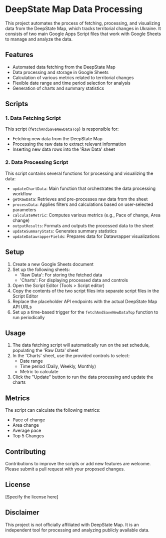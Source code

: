 # DeepState Map Data Processing

This project automates the process of fetching, processing, and visualizing data from the DeepState Map, which tracks territorial changes in Ukraine. It consists of two main Google Apps Script files that work with Google Sheets to manage and analyze the data.

## Features

- Automated data fetching from the DeepState Map
- Data processing and storage in Google Sheets
- Calculation of various metrics related to territorial changes
- Flexible date range and time period selection for analysis
- Generation of charts and summary statistics

## Scripts

### 1. Data Fetching Script

This script (`fetchAndSaveNewDataTop`) is responsible for:

- Fetching new data from the DeepState Map
- Processing the raw data to extract relevant information
- Inserting new data rows into the 'Raw Data' sheet

### 2. Data Processing Script

This script contains several functions for processing and visualizing the data:

- `updateChartData`: Main function that orchestrates the data processing workflow
- `getRawData`: Retrieves and pre-processes raw data from the sheet
- `processData`: Applies filters and calculations based on user-selected parameters
- `calculateMetric`: Computes various metrics (e.g., Pace of change, Area change)
- `outputResults`: Formats and outputs the processed data to the sheet
- `updateSummaryStats`: Generates summary statistics
- `updateDatawrapperFields`: Prepares data for Datawrapper visualizations

## Setup

1. Create a new Google Sheets document
2. Set up the following sheets:
   - 'Raw Data': For storing the fetched data
   - 'Charts': For displaying processed data and controls
3. Open the Script Editor (Tools > Script editor)
4. Copy the contents of the two script files into separate script files in the Script Editor
5. Replace the placeholder API endpoints with the actual DeepState Map API URLs
6. Set up a time-based trigger for the `fetchAndSaveNewDataTop` function to run periodically

## Usage

1. The data fetching script will automatically run on the set schedule, populating the 'Raw Data' sheet
2. In the 'Charts' sheet, use the provided controls to select:
   - Date range
   - Time period (Daily, Weekly, Monthly)
   - Metric to calculate
3. Click the "Update" button to run the data processing and update the charts

## Metrics

The script can calculate the following metrics:

- Pace of change
- Area change
- Average pace
- Top 5 Changes

## Contributing

Contributions to improve the scripts or add new features are welcome. Please submit a pull request with your proposed changes.

## License

[Specify the license here]

## Disclaimer

This project is not officially affiliated with DeepState Map. It is an independent tool for processing and analyzing publicly available data.